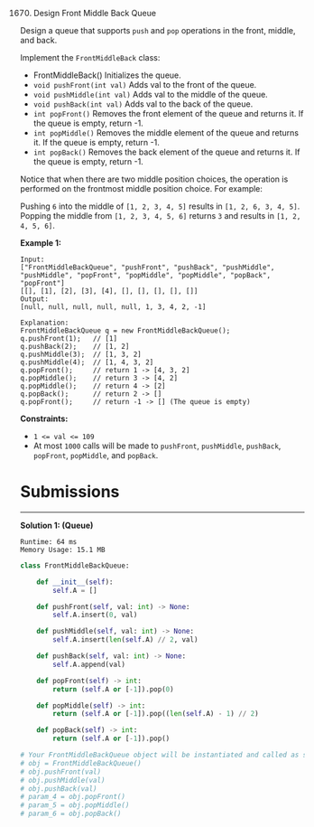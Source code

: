 1670. Design Front Middle Back Queue

Design a queue that supports `push` and `pop` operations in the front, middle, and back.

Implement the `FrontMiddleBack` class:

* FrontMiddleBack() Initializes the queue.
* `void pushFront(int val)` Adds val to the front of the queue.
* `void pushMiddle(int val)` Adds val to the middle of the queue.
* `void pushBack(int val)` Adds val to the back of the queue.
* `int popFront()` Removes the front element of the queue and returns it. If the queue is empty, return -1.
* `int popMiddle()` Removes the middle element of the queue and returns it. If the queue is empty, return -1.
* `int popBack()` Removes the back element of the queue and returns it. If the queue is empty, return -1.

Notice that when there are two middle position choices, the operation is performed on the frontmost middle position choice. For example:

Pushing `6` into the middle of `[1, 2, 3, 4, 5]` results in `[1, 2, 6, 3, 4, 5]`.
Popping the middle from `[1, 2, 3, 4, 5, 6]` returns `3` and results in `[1, 2, 4, 5, 6]`.
 

**Example 1:**
```
Input:
["FrontMiddleBackQueue", "pushFront", "pushBack", "pushMiddle", "pushMiddle", "popFront", "popMiddle", "popMiddle", "popBack", "popFront"]
[[], [1], [2], [3], [4], [], [], [], [], []]
Output:
[null, null, null, null, null, 1, 3, 4, 2, -1]

Explanation:
FrontMiddleBackQueue q = new FrontMiddleBackQueue();
q.pushFront(1);   // [1]
q.pushBack(2);    // [1, 2]
q.pushMiddle(3);  // [1, 3, 2]
q.pushMiddle(4);  // [1, 4, 3, 2]
q.popFront();     // return 1 -> [4, 3, 2]
q.popMiddle();    // return 3 -> [4, 2]
q.popMiddle();    // return 4 -> [2]
q.popBack();      // return 2 -> []
q.popFront();     // return -1 -> [] (The queue is empty)
```

**Constraints:**

* `1 <= val <= 109`
* At most `1000` calls will be made to `pushFront`, `pushMiddle`, `pushBack`, `popFront`, `popMiddle`, and `popBack`.

# Submissions
---
**Solution 1: (Queue)**
```
Runtime: 64 ms
Memory Usage: 15.1 MB
```
```python
class FrontMiddleBackQueue:

    def __init__(self):
        self.A = []

    def pushFront(self, val: int) -> None:
        self.A.insert(0, val)

    def pushMiddle(self, val: int) -> None:
        self.A.insert(len(self.A) // 2, val)

    def pushBack(self, val: int) -> None:
        self.A.append(val)

    def popFront(self) -> int:
        return (self.A or [-1]).pop(0)

    def popMiddle(self) -> int:
        return (self.A or [-1]).pop((len(self.A) - 1) // 2)

    def popBack(self) -> int:
        return (self.A or [-1]).pop()

# Your FrontMiddleBackQueue object will be instantiated and called as such:
# obj = FrontMiddleBackQueue()
# obj.pushFront(val)
# obj.pushMiddle(val)
# obj.pushBack(val)
# param_4 = obj.popFront()
# param_5 = obj.popMiddle()
# param_6 = obj.popBack()
```